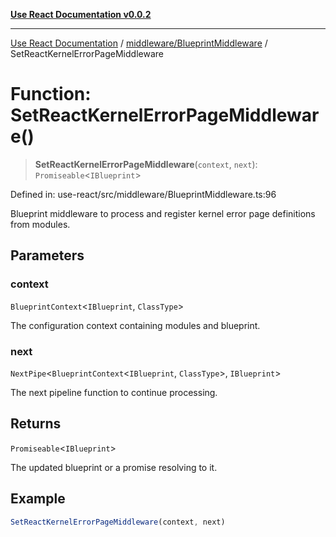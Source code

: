 [**Use React Documentation v0.0.2**](../../../README.md)

***

[Use React Documentation](../../../modules.md) / [middleware/BlueprintMiddleware](../README.md) / SetReactKernelErrorPageMiddleware

# Function: SetReactKernelErrorPageMiddleware()

> **SetReactKernelErrorPageMiddleware**(`context`, `next`): `Promiseable`\<`IBlueprint`\>

Defined in: use-react/src/middleware/BlueprintMiddleware.ts:96

Blueprint middleware to process and register kernel error page definitions from modules.

## Parameters

### context

`BlueprintContext`\<`IBlueprint`, `ClassType`\>

The configuration context containing modules and blueprint.

### next

`NextPipe`\<`BlueprintContext`\<`IBlueprint`, `ClassType`\>, `IBlueprint`\>

The next pipeline function to continue processing.

## Returns

`Promiseable`\<`IBlueprint`\>

The updated blueprint or a promise resolving to it.

## Example

```typescript
SetReactKernelErrorPageMiddleware(context, next)
```
